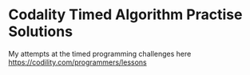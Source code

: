 # Codality Timed Algorithm Practise Solutions

My attempts at the timed programming challenges here https://codility.com/programmers/lessons
